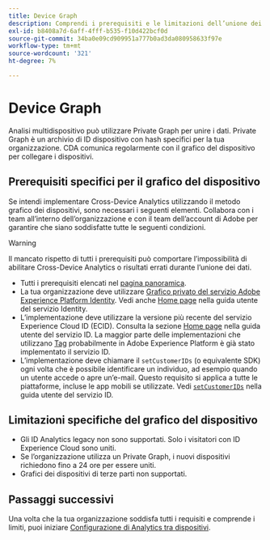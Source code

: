 ```yaml
---
title: Device Graph
description: Comprendi i prerequisiti e le limitazioni dell’unione dei dati utilizzando il grafico del dispositivo.
exl-id: b8408a7d-6aff-4fff-b535-f10d422bcf0d
source-git-commit: 34ba0e09cd909951a777b0ad3da080958633f97e
workflow-type: tm+mt
source-wordcount: '321'
ht-degree: 7%

---
```


# Device Graph

Analisi multidispositivo può utilizzare Private Graph per unire i dati. Private Graph è un archivio di ID dispositivo con hash specifici per la tua organizzazione. CDA comunica regolarmente con il grafico del dispositivo per collegare i dispositivi.

## Prerequisiti specifici per il grafico del dispositivo

Se intendi implementare Cross-Device Analytics utilizzando il metodo grafico dei dispositivi, sono necessari i seguenti elementi. Collabora con i team all’interno dell’organizzazione e con il team dell’account di Adobe per garantire che siano soddisfatte tutte le seguenti condizioni.

>[!WARNING]
>
>Il mancato rispetto di tutti i prerequisiti può comportare l’impossibilità di abilitare Cross-Device Analytics o risultati errati durante l’unione dei dati.

* Tutti i prerequisiti elencati nel [pagina panoramica](overview.md).
* La tua organizzazione deve utilizzare [Grafico privato del servizio Adobe Experience Platform Identity](https://business.adobe.com/products/experience-platform/identity-service.html). Vedi anche [Home page](https://experienceleague.adobe.com/docs/experience-platform/identity/home.html?lang=it) nella guida utente del servizio Identity.
* L’implementazione deve utilizzare la versione più recente del servizio Experience Cloud ID (ECID). Consulta la sezione [Home page](https://experienceleague.adobe.com/docs/id-service/using/home.html?lang=it) nella guida utente del servizio ID. La maggior parte delle implementazioni che utilizzano [Tag](https://experienceleague.adobe.com/docs/experience-platform/tags/home.html?lang=it) probabilmente in Adobe Experience Platform è già stato implementato il servizio ID.
* L’implementazione deve chiamare il `setCustomerIDs` (o equivalente SDK) ogni volta che è possibile identificare un individuo, ad esempio quando un utente accede o apre un’e-mail. Questo requisito si applica a tutte le piattaforme, incluse le app mobili se utilizzate. Vedi [`setCustomerIDs`](https://experienceleague.adobe.com/docs/id-service/using/id-service-api/methods/setcustomerids.html) nella guida utente del servizio ID.

## Limitazioni specifiche del grafico del dispositivo

* Gli ID Analytics legacy non sono supportati. Solo i visitatori con ID Experience Cloud sono uniti.
* Se l’organizzazione utilizza un Private Graph, i nuovi dispositivi richiedono fino a 24 ore per essere uniti.
* Grafici dei dispositivi di terze parti non supportati.

## Passaggi successivi

Una volta che la tua organizzazione soddisfa tutti i requisiti e comprende i limiti, puoi iniziare [Configurazione di Analytics tra dispositivi](setup.md).

